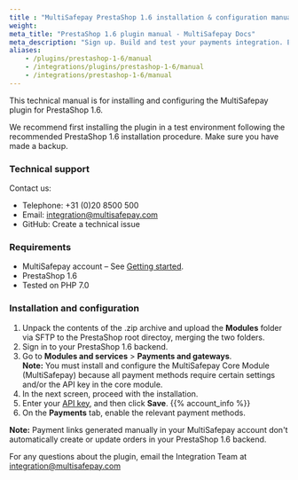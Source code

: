 ```yaml
---
title : "MultiSafepay PrestaShop 1.6 installation & configuration manual"
weight:
meta_title: "PrestaShop 1.6 plugin manual - MultiSafepay Docs"
meta_description: "Sign up. Build and test your payments integration. Explore our products and services. Use our API Reference, SDKs, and wrappers. Get support."
aliases:
    - /plugins/prestashop-1-6/manual
    - /integrations/plugins/prestashop-1-6/manual
    - /integrations/prestashop-1-6/manual
---
```


This technical manual is for installing and configuring the MultiSafepay plugin for PrestaShop 1.6.

We recommend first installing the plugin in a test environment following the recommended PrestaShop 1.6 installation procedure. Make sure you have made a backup.

### Technical support
Contact us:

- Telephone: +31 (0)20 8500 500
- Email: <integration@multisafepay.com>
- GitHub: Create a technical issue

### Requirements
- MultiSafepay account – See [Getting started](/getting-started/).
- PrestaShop 1.6
- Tested on PHP 7.0

### Installation and configuration
1. Unpack the contents of the .zip archive and upload the **Modules** folder via SFTP to the PrestaShop root directoy, merging the two folders.
2. Sign in to your PrestaShop 1.6 backend.
3. Go to **Modules and services** > **Payments and gateways**.  
    **Note:** You must install and configure the MultiSafepay Core Module (MultiSafepay) because all payment methods require certain settings and/or the API key in the core module.
4. In the next screen, proceed with the installation.
5. Enter your [API key](/faq/general/multisafepay-glossary/#api-key), and then click **Save**. {{% account_info %}}
6. On the **Payments** tab, enable the relevant payment methods.

**Note:** Payment links generated manually in your MultiSafepay account don't automatically create or update orders in your PrestaShop 1.6 backend.

For any questions about the plugin, email the Integration Team at <integration@multisafepay.com>
